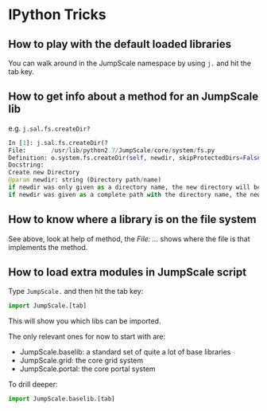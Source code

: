 # IPython Tricks

## How to play with the default loaded libraries

You can walk around in the JumpScale namespace by using `j.` and hit the tab key.

## How to get info about a method for an JumpScale lib

e.g. `j.sal.fs.createDir?`

```python
In [1]: j.sal.fs.createDir(?
File:       /usr/lib/python2.7/JumpScale/core/system/fs.py
Definition: o.system.fs.createDir(self, newdir, skipProtectedDirs=False)
Docstring:
Create new Directory
@param newdir: string (Directory path/name)
if newdir was only given as a directory name, the new directory will be created on the default path,
if newdir was given as a complete path with the directory name, the new directory will be created in the specified path
```

## How to know where a library is on the file system

See above, look at help of method, the *File: ...* shows where the file is that implements the method.

## How to load extra modules in JumpScale script

Type `JumpScale.` and then hit the tab key:

```python
import JumpScale.[tab]
```

This will show you which libs can be imported.

The only relevant ones for now to start with are:

-   JumpScale.baselib: a standard set of quite a lot of base libraries
-   JumpScale.grid: the core grid system
-   JumpScale.portal: the core portal system

To drill deeper:

```python
import JumpScale.baselib.[tab]
```